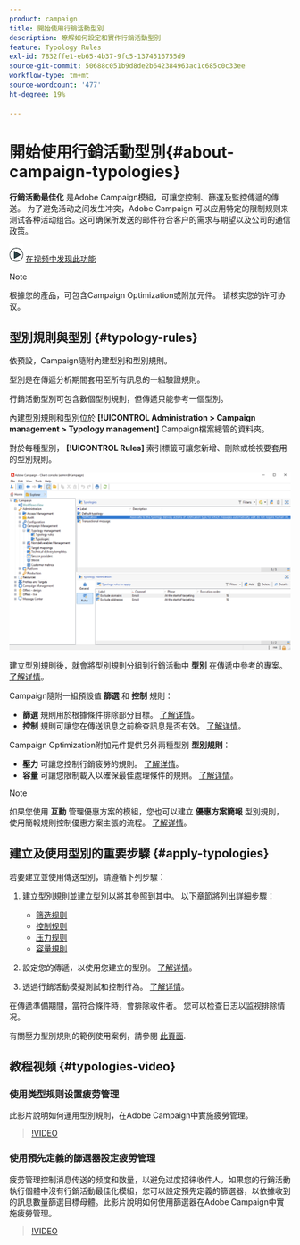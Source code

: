```yaml
---
product: campaign
title: 開始使用行銷活動型別
description: 瞭解如何設定和實作行銷活動型別
feature: Typology Rules
exl-id: 7832ffe1-eb65-4b37-9fc5-1374516755d9
source-git-commit: 50688c051b9d8de2b642384963ac1c685c0c33ee
workflow-type: tm+mt
source-wordcount: '477'
ht-degree: 19%

---
```


# 開始使用行銷活動型別{#about-campaign-typologies}

**行銷活動最佳化** 是Adobe Campaign模組，可讓您控制、篩選及監控傳遞的傳送。 为了避免活动之间发生冲突，Adobe Campaign 可以应用特定的限制规则来测试各种活动组合。这可确保所发送的邮件符合客户的需求与期望以及公司的通信政策。

![](assets/do-not-localize/how-to-video.png) [在视频中发现此功能](#typologies-video)

>[!NOTE]
>
>根據您的產品，可包含Campaign Optimization或附加元件。 请核实您的许可协议。

## 型別規則與型別 {#typology-rules}

依預設，Campaign隨附內建型別和型別規則。

型別是在傳遞分析期間套用至所有訊息的一組驗證規則。

行銷活動型別可包含數個型別規則，但傳遞只能參考一個型別。

內建型別規則和型別位於 **[!UICONTROL Administration > Campaign management > Typology management]** Campaign檔案總管的資料夾。

對於每種型別， **[!UICONTROL Rules]** 索引標籤可讓您新增、刪除或檢視要套用的型別規則。

![](assets/campaign_opt_rules_tab.png)

建立型別規則後，就會將型別規則分組到行銷活動中 **型別** 在傳遞中參考的專案。 [了解详情](#apply-typologies)。


Campaign隨附一組預設值 **篩選** 和 **控制** 規則：

* **篩選** 規則用於根據條件排除部分目標。 [了解详情](filtering-rules.md)。
* **控制** 規則可讓您在傳送訊息之前檢查訊息是否有效。 [了解详情](control-rules.md)。

Campaign Optimization附加元件提供另外兩種型別 **型別規則**：

* **壓力** 可讓您控制行銷疲勞的規則。 [了解详情](pressure-rules.md)。
* **容量** 可讓您限制載入以確保最佳處理條件的規則。 [了解详情](consistency-rules.md#controlling-capacity)。


>[!NOTE]
>
>如果您使用 **互動** 管理優惠方案的模組，您也可以建立 **優惠方案簡報** 型別規則，使用簡報規則控制優惠方案主張的流程。 [了解详情](../../v8/interaction/interaction-offer.md#offer-presentation)。


## 建立及使用型別的重要步驟 {#apply-typologies}

若要建立並使用傳送型別，請遵循下列步驟：

1. 建立型別規則並建立型別以將其參照到其中。
以下章節將列出詳細步驟：

   * [筛选规则](filtering-rules.md)
   * [控制规则](control-rules.md)
   * [压力规则](pressure-rules.md)
   * [容量規則](consistency-rules.md)

1. 設定您的傳遞，以使用您建立的型別。 [了解详情](apply-rules.md#apply-a-typology-to-a-delivery)。
1. 透過行銷活動模擬測試和控制行為。 [了解详情](campaign-simulations.md)。

在傳遞準備期間，當符合條件時，會排除收件者。 您可以检查日志以监视排除情况。

有關壓力型別規則的範例使用案例，請參閱 [此頁面](pressure-rules.md#use-cases-on-pressure-rules).

## 教程视频 {#typologies-video}

### 使用类型规则设置疲劳管理

此影片說明如何運用型別規則，在Adobe Campaign中實施疲勞管理。

>[!VIDEO](https://video.tv.adobe.com/v/333787?quality=12)

### 使用預先定義的篩選器設定疲勞管理

疲劳管理控制消息传送的频度和数量，以避免过度招徕收件人。如果您的行銷活動執行個體中沒有行銷活動最佳化模組，您可以設定預先定義的篩選器，以依據收到的訊息數量篩選目標母體。此影片說明如何使用篩選器在Adobe Campaign中實施疲勞管理。

>[!VIDEO](https://video.tv.adobe.com/v/333778?quality=12)
